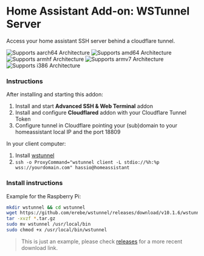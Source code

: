 # Home Assistant Add-on: WSTunnel Server

Access your home assistant SSH server behind a cloudflare tunnel.

![Supports aarch64 Architecture][aarch64-shield]
![Supports amd64 Architecture][amd64-shield]
![Supports armhf Architecture][armhf-shield]
![Supports armv7 Architecture][armv7-shield]
![Supports i386 Architecture][i386-shield]

[aarch64-shield]: https://img.shields.io/badge/aarch64-yes-green.svg
[amd64-shield]: https://img.shields.io/badge/amd64-yes-green.svg
[armhf-shield]: https://img.shields.io/badge/armhf-yes-green.svg
[armv7-shield]: https://img.shields.io/badge/armv7-yes-green.svg
[i386-shield]: https://img.shields.io/badge/i386-yes-green.svg

### Instructions

After installing and starting this addon:

1. Install and start **Advanced SSH & Web Terminal** addon
2. Install and configure **Cloudflared** addon with your Cloudflare Tunnel Token
3. Configure tunnel in Cloudflare pointing your (sub)domain to your homeassistant local IP and the port 18809

In your client computer:

1. Install [wstunnel](https://github.com/erebe/wstunnel)
2. `ssh -o ProxyCommand="wstunnel client -L stdio://%h:%p wss://yourdomain.com" hassio@homeassistant`


### Install instructions

Example for the Raspberry Pi:

```bash
mkdir wstunnel && cd wstunnel
wget https://github.com/erebe/wstunnel/releases/download/v10.1.6/wstunnel_10.1.6_linux_arm64.tar.gz
tar -xvzf *.tar.gz
sudo mv wstunnel /usr/local/bin
sudo chmod +x /usr/local/bin/wstunnel
```

> This is just an example, please check [releases](https://github.com/erebe/wstunnel/releases) for a more recent download link.
